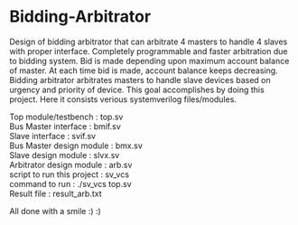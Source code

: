# Bidding-Arbitrator
Design of bidding arbitrator that can arbitrate 4 masters to handle 4 slaves with proper interface.
Completely programmable and faster arbitration due to bidding system. Bid is made depending upon maximum account balance of master. At each time bid is made, account balance keeps decreasing. 
Bidding arbitrator arbitrates masters to handle slave devices based on urgency and priority of device. 
  This goal accomplishes by doing this project.       Here it consists verious systemverilog files/modules. 

Top module/testbench : top.sv       
Bus Master interface : bmif.sv      
Slave interface : svif.sv     
Bus Master design module : bmx.sv         
Slave design module : slvx.sv     
Arbitrator design module : arb.sv     
script to run this project : sv_vcs       
command to run : ./sv_vcs top.sv     
Result file : result_arb.txt      

All done with a smile :) :)
